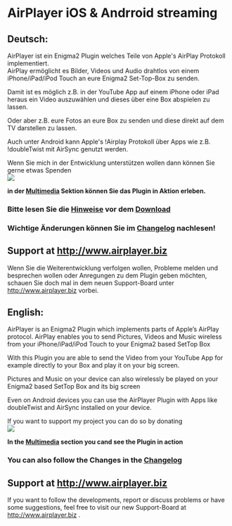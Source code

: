 # AirPlayer iOS & Andrroid streaming #

## Deutsch: ##
AirPlayer ist ein Enigma2 Plugin welches Teile von Apple's AirPlay Protokoll implementiert.<br />
AirPlay ermöglicht es Bilder, Videos und Audio drahtlos von einem iPhone/iPad/iPod Touch an eure Enigma2 Set-Top-Box zu senden.

Damit ist es möglich z.B. in der YouTube App auf einem iPhone oder iPad heraus ein Video auszuwählen und dieses über eine Box abspielen zu lassen.

Oder aber z.B. eure Fotos an eure Box zu senden und diese direkt auf dem TV darstellen zu lassen.

Auch unter Android kann Apple's !Airplay Protokoll über Apps wie z.B. !doubleTwist mit AirSync genutzt werden.

Wenn Sie mich in der Entwicklung unterstützen wollen dann können Sie gerne etwas Spenden <br />
[![](https://www.paypalobjects.com/en_US/i/btn/btn_donateCC_LG.gif)](https://www.paypal.com/cgi-bin/webscr?cmd=_s-xclick&hosted_button_id=NY6CL9C92K5PY)

**in der [Multimedia](Multimedia.md) Sektion können Sie das Plugin in Aktion erleben.**

### Bitte lesen Sie die [Hinweise](Hinweise.md) vor dem [Download](http://code.google.com/p/airplayer/downloads/list) ###

### Wichtige Änderungen können Sie im [Changelog](Changelog.md) nachlesen! ###

## Support at http://www.airplayer.biz ##
Wenn Sie die Weiterentwicklung verfolgen wollen, Probleme melden und besprechen wollen oder Anregungen zu dem Plugin geben möchten, schauen Sie doch mal in dem neuen Support-Board unter http://www.airplayer.biz vorbei.




## English: ##
AirPlayer is an Enigma2 Plugin which implements parts of Apple’s AirPlay protocol.
AirPlay enables you to send Pictures, Videos and Music wireless from your iPhone/iPad/iPod Touch to your Enigma2 based SetTop Box

With this Plugin you are able to send the Video from your YouTube App for example directly to your Box and play it on your big screen.

Pictures and Music on your device can also wirelessly be played on your Enigma2 based SetTop Box and its big screen

Even on Android devices you can use the AirPlayer Plugin with Apps like doubleTwist and AirSync installed on your device.

If you want to support my project you can do so by donating <br />
[![](https://www.paypalobjects.com/en_US/i/btn/btn_donateCC_LG.gif)](https://www.paypal.com/cgi-bin/webscr?cmd=_s-xclick&hosted_button_id=NY6CL9C92K5PY)

**In the [Multimedia](Multimedia.md) section you cand see the Plugin in action**

### You can also follow the Changes in the [Changelog](Changelog.md) ###

## Support at http://www.airplayer.biz ##
If you want to follow the developments, report or discuss problems or have some suggestions, feel free to visit our new Support-Board at http://www.airplayer.biz .